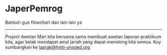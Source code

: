 # JaperPemrog
Bantuin gue flowchart dan lain lain ya


------------------------
Project Awetan
Mari kita bersama sama membuat awetan laporan praktikum kita, agar kelak mendapat amal jariah yang dapat menolong kita semua. Kuy sumbangkan ke laprak@hmti-unsoed.org
